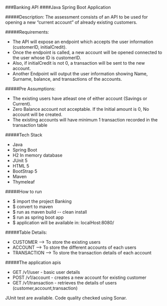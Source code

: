 ###Banking API
####Java Spring Boot Application

#####Description:
The assessment consists of an API to be used for opening a new “current account” of already existing 
customers.

#####Requirements:

* The API will expose an endpoint which accepts the user information (customerID, 
initialCredit).
* Once the endpoint is called, a new account will be opened connected to the user whose ID is 
customerID.
* Also, if initialCredit is not 0, a transaction will be sent to the new account.
* Another Endpoint will output the user information showing Name, Surname, balance, and 
transactions of the accounts.

#####Pre Assumptions:
* The existing users have atleast one of either account (Savings or Current).
* Zero Balance account not acceptable. If the Initial amount is 0, No account will be created.
* The existing accounts will have minimum 1 transaction recorded in the transaction table

#####Tech Stack
* Java
* Spring Boot
* H2 In memory database
* JUnit 5
* HTML 5
* BootStrap 5
* Maven
* Thymeleaf

#####How to run

* $ import the project Banking
* $ convert to maven
* $ run as maven build -- clean install
* $ run as spring boot app
* $ application will be available in: localHost:8080/

#####Table Details:

* CUSTOMER --> To store the existing users
* ACCOUNT --> To store the different accounts of each users
* TRANSACTION --> To store the transaction details of each account

#####The application apis

* GET /v1/user - basic user details 
* POST /v1/account - creates a new account for existing customer
* GET /v1/transaction - retrieves the details of users (customer,account,transaction)

JUnit test are available.
Code quality checked using Sonar.
